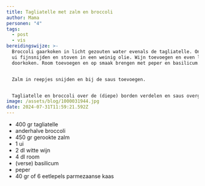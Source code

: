 ```yaml
---
title: Tagliatelle met zalm en broccoli
author: Mama
personen: "4"
tags:
  - post
  - vis
bereidingswijze: >-
  Broccoli gaarkoken in licht gezouten water evenals de tagliatelle. Ondertussen
  ui fijnsnijden en stoven in een weinig olie. Wijn toevoegen en even laten
  doorkoken. Room toevoegen en op smaak brengen met peper en basilicum.


  Zalm in reepjes snijden en bij de saus toevoegen.


  Tagliatelle en broccoli over de (diepe) borden verdelen en saus overgieten. Versieren met kaas.
image: /assets/blog/1000031944.jpg
date: 2024-07-31T11:59:21.592Z
---
```

* 400 gr tagliatelle
* anderhalve broccoli
* 450 gr gerookte zalm
* 1 ui
* 2 dl witte wijn
* 4 dl room
* (verse) basilicum
* peper
* 40 gr of 6 eetlepels parmezaanse kaas